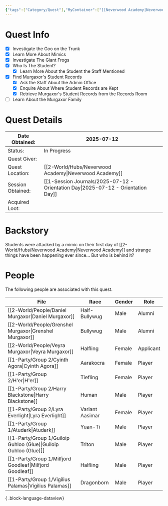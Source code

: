 ```yaml
---
{"tags":["Category/Quest"],"MyContainer":["[[Neverwood Academy|Neverwood Academy]]"],"MyCategory":null,"image":"Template_Quest_Placeholder.png","obsidianUIMode":"preview","questObtained":"2025-07-12","questStatus":"In Progress","questGiver":null,"questLocationObtained":"[[Neverwood Academy|Neverwood Academy]]","questSessionObtained":"[[1-Session Journals/2025-07-12 - Orientation Day.md|2025-07-12 - Orientation Day]]","questNotes":null,"questLootAvail":null,"questLookEarned":null,"NoteIcon":"quest","dg-publish":true,"dg-path":"World/Quests/Whos goo.md","permalink":"/world/quests/whos-goo/","dgPassFrontmatter":true,"updated":"2025-10-02T16:22:16.000+01:00"}
---
```



# Quest Info

- [x] Investigate the Goo on the Trunk
- [x] Learn More About Mimics
- [x] Investigate The Giant Frogs
- [x] Who Is The Student?
	- [x] Learn More About the Student the Staff Mentioned
- [x] Find Murgaxor's Student Records
	- [x] Ask the Staff About the Admin Office
	- [x] Enquire About Where Student Records are Kept 
	- [x] Retrieve Murgaxor's Student Records from the Records Room 
- [ ] Learn About the Murgaxor Family

# Quest Details


| Date Obtained:    | 2025-07-12                       |
| ----------------- | -------------------------------- |
| Status:           | In Progress                      |
| Quest Giver:      |                                  |
| Quest Location:   | [[2-World/Hubs/Neverwood Academy\|Neverwood Academy]]            |
| Session Obtained: | [[1-Session Journals/2025-07-12 - Orientation Day\|2025-07-12 - Orientation Day]] |
| Acquired Loot:    |                                  |


# Backstory

Students were attacked by a mimic on their first day of [[2-World/Hubs/Neverwood Academy\|Neverwood Academy]] and strange things have been happening ever since... But who is behind it?


# People

The following people are associated with this quest.

| File                                                                | Race            | Gender | Role      |
| ------------------------------------------------------------------- | --------------- | ------ | --------- |
| [[2-World/People/Daniel Murgaxor\|Daniel Murgaxor]]              | Half-Bullywug   | Male   | Alumni    |
| [[2-World/People/Grenshel Murgaxor\|Grenshel Murgaxor]]          | Bullywug        | Male   | Alumni    |
| [[2-World/People/Veyra Murgaxor\|Veyra Murgaxor]]                | Halfling        | Female | Applicant |
| [[1-Party/Group 2/Cyinth Agora\|Cyinth Agora]]                   | Aarakocra       | Female | Player    |
| [[1-Party/Group 2/H'er\|H'er]]                                   | Tiefling        | Female | Player    |
| [[1-Party/Group 2/Harry Blackstone\|Harry Blackstone]]           | Human           | Male   | Player    |
| [[1-Party/Group 2/Lyra Everlight\|Lyra Everlight]]               | Variant Aasimar | Female | Player    |
| [[1-Party/Group 1/Atudark\|Atudark]]                             | Yuan-Ti         | Male   | Player    |
| [[1-Party/Group 1/Guiloip Guhloo (Glue)\|Guiloip Guhloo (Glue)]] | Triton          | Male   | Player    |
| [[1-Party/Group 1/Milfjord Goodleaf\|Milfjord Goodleaf]]         | Halfling        | Male   | Player    |
| [[1-Party/Group 1/Vigilius Palamas\|Vigilius Palamas]]           | Dragonborn      | Male   | Player    |

{ .block-language-dataview}
